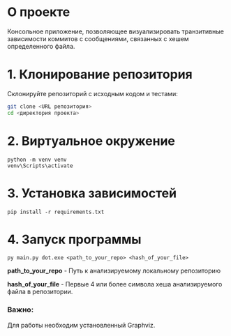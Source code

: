 # О проекте

Консольное приложение, позволяющее визуализировать транзитивные зависимости коммитов с сообщениями, связанных с хешем
определенного файла.

# 1. Клонирование репозитория

Склонируйте репозиторий с исходным кодом и тестами:

```bash
git clone <URL репозитория>
cd <директория проекта>
```

# 2. Виртуальное окружение

```shell
python -m venv venv
venv\Scripts\activate
```

# 3. Установка зависимостей

```shell
pip install -r requirements.txt
```

# 4. Запуск программы

```shell
py main.py dot.exe <path_to_your_repo> <hash_of_your_file>
```

**path_to_your_repo** - Путь к анализируемому локальному репозиторию

**hash_of_your_file** - Первые 4 или более символа хеша анализируемого файла в репозитории.

### Важно:

Для работы необходим установленный Graphviz.

